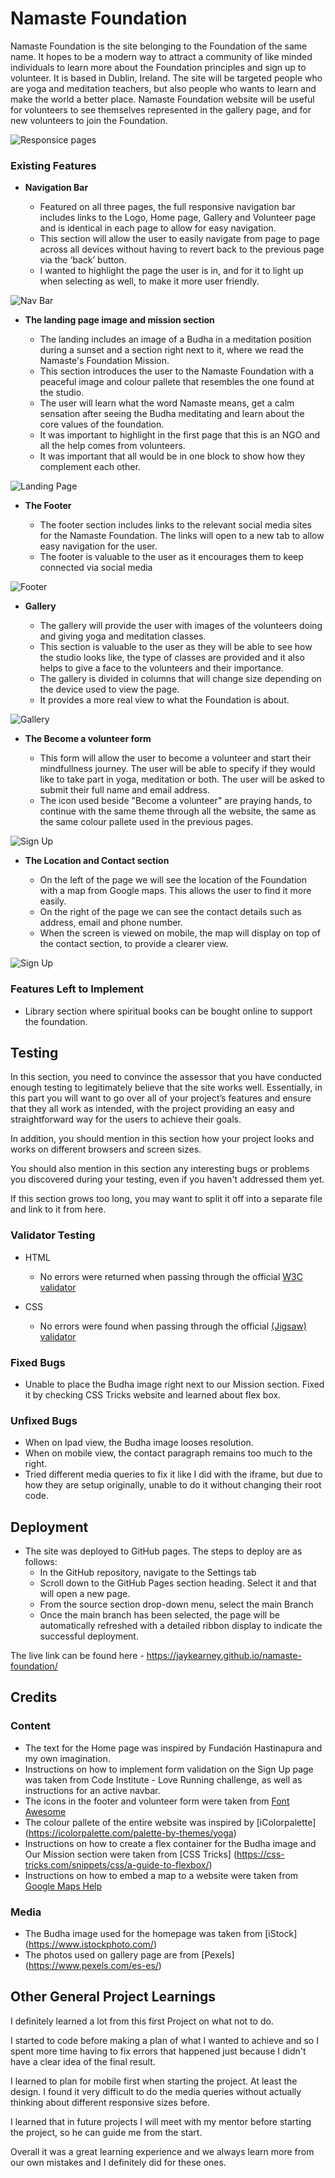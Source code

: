 # Namaste Foundation

Namaste Foundation is the site belonging to the Foundation of the same name. It hopes to be a modern way to attract a community of like minded individuals to learn more about the Foundation principles and sign up to volunteer. It is based in Dublin, Ireland. The site will be targeted people who are yoga and meditation teachers, but also people who wants to learn and make the world a better place.
Namaste Foundation website will be useful for volunteers to see themselves represented in the gallery page, and for new volunteers to join the Foundation.

![Responsice pages](https://github.com/JayKearney/namaste-foundation/blob/main/assets/images/read.me/responsive-sites.png)

### Existing Features

- __Navigation Bar__

  - Featured on all three pages, the full responsive navigation bar includes links to the Logo, Home page, Gallery and Volunteer page and is identical in each page to allow for easy navigation.
  - This section will allow the user to easily navigate from page to page across all devices without having to revert back to the previous page via the ‘back’ button. 
  - I wanted to highlight the page the user is in, and for it to light up when selecting as well, to make it more user friendly.

![Nav Bar](https://github.com/JayKearney/namaste-foundation/blob/main/assets/images/read.me/navbar.png)

- __The landing page image and mission section__

  - The landing includes an image of a Budha in a meditation position during a sunset and a section right next to it, where we read the Namaste's Foundation Mission. 
  - This section introduces the user to the Namaste Foundation with a peaceful image and colour pallete that resembles the one found at the studio.
  - The user will learn what the word Namaste means, get a calm sensation after seeing the Budha meditating and learn about the core values of the foundation.
  - It was important to highlight in the first page that this is an NGO and all the help comes from volunteers.
  - It was important that all would be in one block to show how they complement each other.

![Landing Page](https://github.com/JayKearney/namaste-foundation/blob/main/assets/images/read.me/landing%20page.png)

- __The Footer__ 

  - The footer section includes links to the relevant social media sites for the Namaste Foundation. The links will open to a new tab to allow easy navigation for the user. 
  - The footer is valuable to the user as it encourages them to keep connected via social media

![Footer](https://github.com/JayKearney/namaste-foundation/blob/main/assets/images/read.me/footer.png)

- __Gallery__

  - The gallery will provide the user with images of the volunteers doing and giving yoga and meditation classes.
  - This section is valuable to the user as they will be able to see how the studio looks like, the type of classes are provided and it also helps to give a face to the volunteers and their importance.
  - The gallery is divided in columns that will change size depending on the device used to view the page.
  - It provides a more real view to what the Foundation is about.

![Gallery](https://github.com/JayKearney/namaste-foundation/blob/main/assets/images/read.me/gallery.png)

- __The Become a volunteer form__

  - This form will allow the user to become a volunteer and start their mindfullness journey. The user will be able to specify if they would like to take part in yoga, meditation or both. The user will be asked to submit their full name and email address.
  - The icon used beside "Become a volunteer" are praying hands, to continue with the same theme through all the website, the same as the same colour pallete used in the previous pages.

![Sign Up](https://github.com/JayKearney/namaste-foundation/blob/main/assets/images/read.me/signup-form.png)

- __The Location and Contact section__

  - On the left of the page we will see the location of the Foundation with a map from Google maps. This allows the user to find it more easily. 
  - On the right of the page we can see the contact details such as address, email and phone number.
  - When the screen is viewed on mobile, the map will display on top of the contact section, to provide a clearer view.

![Sign Up](https://github.com/JayKearney/namaste-foundation/blob/main/assets/images/read.me/location-contact.png)

### Features Left to Implement

- Library section where spiritual books can be bought online to support the foundation.

## Testing 

In this section, you need to convince the assessor that you have conducted enough testing to legitimately believe that the site works well. Essentially, in this part you will want to go over all of your project’s features and ensure that they all work as intended, with the project providing an easy and straightforward way for the users to achieve their goals.

In addition, you should mention in this section how your project looks and works on different browsers and screen sizes.

You should also mention in this section any interesting bugs or problems you discovered during your testing, even if you haven't addressed them yet.

If this section grows too long, you may want to split it off into a separate file and link to it from here.


### Validator Testing 

- HTML
  - No errors were returned when passing through the official [W3C validator](https://github.com/JayKearney/namaste-foundation/blob/main/assets/images/read.me/html-validator.png)

- CSS
  - No errors were found when passing through the official [(Jigsaw) validator](https://github.com/JayKearney/namaste-foundation/blob/main/assets/images/read.me/css-validator.png)

### Fixed Bugs

- Unable to place the Budha image right next to our Mission section. Fixed it by checking CSS Tricks website and learned about flex box.

### Unfixed Bugs

- When on Ipad view, the Budha image looses resolution.
- When on mobile view, the contact paragraph remains too much to the right.
- Tried different media queries to fix it like I did with the iframe, but due to how they are setup originally, unable to do it without changing their root code.


## Deployment


- The site was deployed to GitHub pages. The steps to deploy are as follows: 
  - In the GitHub repository, navigate to the Settings tab
  - Scroll down to the GitHub Pages section heading. Select it and that will open a new page.
  - From the source section drop-down menu, select the main Branch
  - Once the main branch has been selected, the page will be automatically refreshed with a detailed ribbon display to indicate the successful deployment. 

The live link can be found here - https://jaykearney.github.io/namaste-foundation/

## Credits 

### Content 

- The text for the Home page was inspired by Fundación Hastinapura and my own imagination.
- Instructions on how to implement form validation on the Sign Up page was taken from Code Institute - Love Running challenge, as well as instructions for an active navbar.
- The icons in the footer and volunteer form were taken from [Font Awesome](https://fontawesome.com/)
- The colour pallete of the entire website was inspired by [iColorpalette] (https://icolorpalette.com/palette-by-themes/yoga)
- Instructions on how to create a flex container for the Budha image and Our Mission section were taken from [CSS Tricks] (https://css-tricks.com/snippets/css/a-guide-to-flexbox/)
- Instructions on how to embed a map to a website were taken from [Google Maps Help](https://support.google.com/maps/answer/144361?hl=en&co=GENIE.Platform%3DDesktop)

### Media

- The Budha image used for the homepage was taken from [iStock] (https://www.istockphoto.com/)
- The photos used on gallery page are from [Pexels] (https://www.pexels.com/es-es/)


## Other General Project Learnings

I definitely learned a lot from this first Project on what not to do.

I started to code before making a plan of what I wanted to achieve and so I spent more time having to fix errors that happened just because I didn't have a clear idea of the final result.

I learned to plan for mobile first when starting the project. At least the design. I found it very difficult to do the media queries without actually thinking about different responsive sizes before.

I learned that in future projects I will meet with my mentor before starting the project, so he can guide me from the start.

Overall it was a great learning experience and we always learn more from our own mistakes and I definitely did for these ones.
